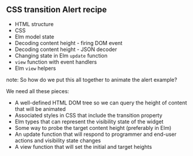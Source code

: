 ##  CSS transition Alert recipe

<ul>
<li class="fragment">HTML structure
<li class="fragment">CSS
<li class="fragment">Elm model state
<li class="fragment">Decoding content height - firing DOM event
<li class="fragment">Decoding content height - JSON decoder
<li class="fragment">Changing state in Elm <code>update</code> function
<li class="fragment"><code>view</code> function with event handlers
<li class="fragment">Elm <code>view</code> helpers
</ul>

note:
So how do we put this all together to animate the alert example?

We need all these pieces:
* A well-defined HTML DOM tree so we can query the height of content that will be animated
* Associated styles in CSS that include the transition property
* Elm types that can represent the visibility state of the widget
* Some way to probe the target content height (preferably in Elm)
* An update function that will respond to programmer and end-user actions and visibility state changes
* A view function that will set the initial and target heights
